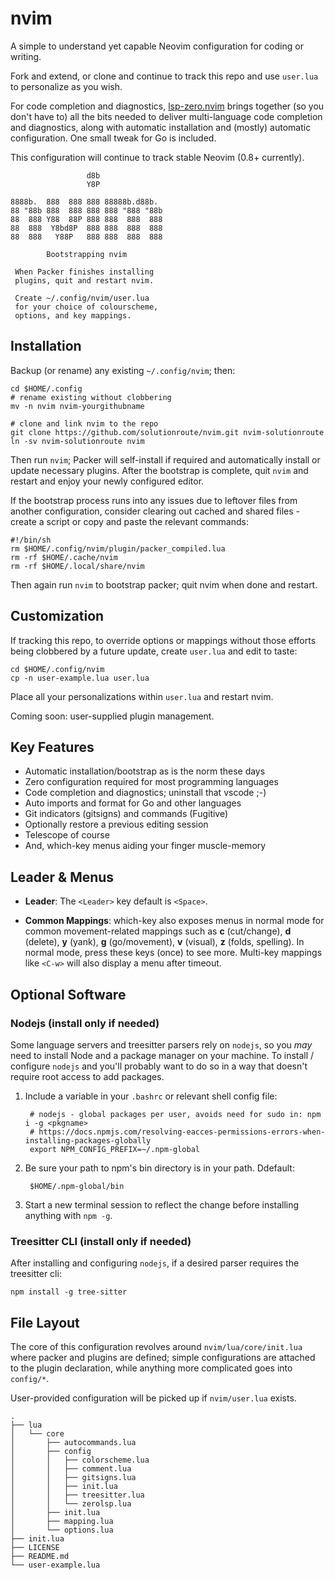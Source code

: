 # nvim

A simple to understand yet capable Neovim configuration for coding or writing.

Fork and extend, or clone and continue to track this repo and use `user.lua` to
personalize as you wish.

For code completion and diagnostics,
[lsp-zero.nvim](https://github/VonHeikemen/lsp-zero.nvim) brings together (so
you don't have to) all the bits needed to deliver multi-language code
completion and diagnostics, along with automatic installation and (mostly)
automatic configuration. One small tweak for Go is included.

This configuration will continue to track stable Neovim (0.8+ currently).


                     d8b
                     Y8P

    8888b.  888  888 888 88888b.d88b.
    88 "88b 888  888 888 888 "888 "88b
    88  888 Y88  88P 888 888  888  888
    88  888  Y8bd8P  888 888  888  888
    88  888   Y88P   888 888  888  888

            Bootstrapping nvim

     When Packer finishes installing
     plugins, quit and restart nvim.

     Create ~/.config/nvim/user.lua
     for your choice of colourscheme,
     options, and key mappings.

## Installation

Backup (or rename) any existing `~/.config/nvim`; then:

    cd $HOME/.config
    # rename existing without clobbering
    mv -n nvim nvim-yourgithubname

    # clone and link nvim to the repo
    git clone https://github.com/solutionroute/nvim.git nvim-solutionroute
    ln -sv nvim-solutionroute nvim

Then run `nvim`; Packer will self-install if required and automatically install
or update necessary plugins. After the bootstrap is complete, quit `nvim` and
restart and enjoy your newly configured editor.

If the bootstrap process runs into any issues due to leftover files from
another configuration, consider clearing out cached and shared files - create a
script or copy and paste the relevant commands:

    #!/bin/sh
    rm $HOME/.config/nvim/plugin/packer_compiled.lua
    rm -rf $HOME/.cache/nvim
    rm -rf $HOME/.local/share/nvim

Then again run `nvim` to bootstrap packer; quit nvim when done and restart.

## Customization

If tracking this repo, to override options or mappings without those efforts
being clobbered by a future update, create `user.lua` and edit to taste:

    cd $HOME/.config/nvim
    cp -n user-example.lua user.lua

Place all your personalizations within `user.lua` and restart nvim.

Coming soon: user-supplied plugin management.

## Key Features 

- Automatic installation/bootstrap as is the norm these days
- Zero configuration required for most programming languages
- Code completion and diagnostics; uninstall that vscode ;-)
- Auto imports and format for Go and other languages
- Git indicators (gitsigns) and commands (Fugitive)
- Optionally restore a previous editing session
- Telescope of course
- And, which-key menus aiding your finger muscle-memory

## Leader & Menus 

- **Leader**: The `<Leader>` key default is `<Space>`.

- **Common Mappings**: which-key also exposes menus in normal mode for common
  movement-related mappings such as **c** (cut/change), **d** (delete), **y**
  (yank), **g** (go/movement), **v** (visual), **z** (folds, spelling). In
  normal mode, press these keys (once) to see more. Multi-key mappings like
  `<C-w>` will also display a menu after timeout.

## Optional Software

### Nodejs (install only if needed)

Some language servers and treesitter parsers rely on `nodejs`, so you *may*
need to install Node and a package manager on your machine. To install /
configure `nodejs` and you'll probably want to do so in a way that doesn't
require root access to add packages.

1. Include a variable in your `.bashrc` or relevant shell config file:

        # nodejs - global packages per user, avoids need for sudo in: npm i -g <pkgname>
        # https://docs.npmjs.com/resolving-eacces-permissions-errors-when-installing-packages-globally
        export NPM_CONFIG_PREFIX=~/.npm-global

2. Be sure your path to npm's bin directory is in your path. Ddefault:

        $HOME/.npm-global/bin

3. Start a new terminal session to reflect the change before installing anything with `npm -g`.

### Treesitter CLI (install only if needed)

After installing and configuring `nodejs`, if a desired parser
requires the treesitter cli:

    npm install -g tree-sitter

## File Layout

The core of this configuration revolves around `nvim/lua/core/init.lua` where
packer and plugins are defined; simple configurations are attached to the
plugin declaration, while anything more complicated goes into `config/*`. 

User-provided configuration will be picked up if `nvim/user.lua` exists.

    .
    ├── lua
    │   └── core
    │       ├── autocommands.lua
    │       ├── config
    │       │   ├── colorscheme.lua
    │       │   ├── comment.lua
    │       │   ├── gitsigns.lua
    │       │   ├── init.lua
    │       │   ├── treesitter.lua
    │       │   └── zerolsp.lua
    │       ├── init.lua
    │       ├── mapping.lua
    │       └── options.lua
    ├── init.lua
    ├── LICENSE
    ├── README.md
    └── user-example.lua
